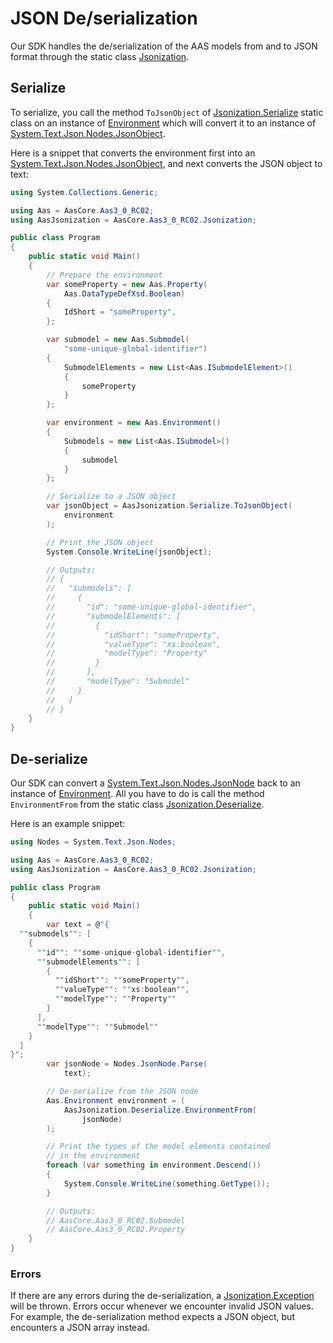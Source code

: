 # JSON De/serialization

Our SDK handles the de/serialization of the AAS models from and to JSON format through the static class [Jsonization].

[Jsonization]: ../api/AasCore.Aas3_0_RC02.Jsonization.yml

## Serialize

To serialize, you call the method `ToJsonObject` of [Jsonization.Serialize] static class on an instance of [Environment] which will convert it to an instance of [System.Text.Json.Nodes.JsonObject].

[Jsonization.Serialize]: ../api/AasCore.Aas3_0_RC02.Jsonization.Serialize.yml
[Environment]: ../api/AasCore.Aas3_0_RC02.Environment.yml
[System.Text.Json.Nodes.JsonObject]: https://docs.microsoft.com/en-us/dotnet/api/system.text.json.nodes.jsonobject

Here is a snippet that converts the environment first into an [System.Text.Json.Nodes.JsonObject], and next converts the JSON object to text:

```cs
using System.Collections.Generic;

using Aas = AasCore.Aas3_0_RC02;
using AasJsonization = AasCore.Aas3_0_RC02.Jsonization;

public class Program
{
    public static void Main()
    {
        // Prepare the environment
        var someProperty = new Aas.Property(
            Aas.DataTypeDefXsd.Boolean)
        {
            IdShort = "someProperty",
        };

        var submodel = new Aas.Submodel(
            "some-unique-global-identifier")
        {
            SubmodelElements = new List<Aas.ISubmodelElement>()
            {
                someProperty
            }
        };

        var environment = new Aas.Environment()
        {
            Submodels = new List<Aas.ISubmodel>()
            {
                submodel
            }
        };

        // Serialize to a JSON object
        var jsonObject = AasJsonization.Serialize.ToJsonObject(
            environment
        );

        // Print the JSON object
        System.Console.WriteLine(jsonObject);

        // Outputs:
        // {
        //   "submodels": [
        //     {
        //       "id": "some-unique-global-identifier",
        //       "submodelElements": [
        //         {
        //           "idShort": "someProperty",
        //           "valueType": "xs:boolean",
        //           "modelType": "Property"
        //         }
        //       ],
        //       "modelType": "Submodel"
        //     }
        //   ]
        // }
    }
}
```

## De-serialize

Our SDK can convert a [System.Text.Json.Nodes.JsonNode] back to an instance of [Environment].
All you have to do is call the method `EnvironmentFrom` from the static class [Jsonization.Deserialize].

[System.Text.Json.Nodes.JsonNode]: https://docs.microsoft.com/en-us/dotnet/api/system.text.json.nodes.jsonnode
[Environment]: ../api/AasCore.Aas3_0_RC02.Environment.yml
[Jsonization.Deserialize]: ../api/AasCore.Aas3_0_RC02.Jsonization.Deserialize.yml

Here is an example snippet:

```cs
using Nodes = System.Text.Json.Nodes;

using Aas = AasCore.Aas3_0_RC02;
using AasJsonization = AasCore.Aas3_0_RC02.Jsonization;

public class Program
{
    public static void Main()
    {
        var text = @"{
  ""submodels"": [
    {
      ""id"": ""some-unique-global-identifier"",
      ""submodelElements"": [
        {
          ""idShort"": ""someProperty"",
          ""valueType"": ""xs:boolean"",
          ""modelType"": ""Property""
        }
      ],
      ""modelType"": ""Submodel""
    }
  ]
}";
        var jsonNode = Nodes.JsonNode.Parse(
            text);

        // De-serialize from the JSON node
        Aas.Environment environment = (
            AasJsonization.Deserialize.EnvironmentFrom(
                jsonNode)
        );

        // Print the types of the model elements contained
        // in the environment
        foreach (var something in environment.Descend())
        {
            System.Console.WriteLine(something.GetType());
        }

        // Outputs:
        // AasCore.Aas3_0_RC02.Submodel
        // AasCore.Aas3_0_RC02.Property
    }
}
```

### Errors

If there are any errors during the de-serialization, a [Jsonization.Exception] will be thrown.
Errors occur whenever we encounter invalid JSON values.
For example, the de-serialization method expects a JSON object, but encounters a JSON array instead.

[Jsonization.Exception]: ../api/AasCore.Aas3_0_RC02.Jsonization.Exception.yml
